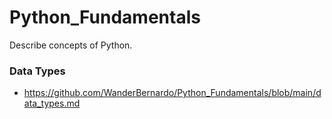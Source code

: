 # Python_Fundamentals
Describe concepts of Python.

### Data Types
- https://github.com/WanderBernardo/Python_Fundamentals/blob/main/data_types.md

